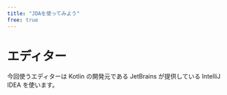 ```yaml
---
title: "JDAを使ってみよう"
free: true
---
```


# エディター

今回使うエディターは Kotlin の開発元である JetBrains が提供している IntelliJ IDEA を使います。

